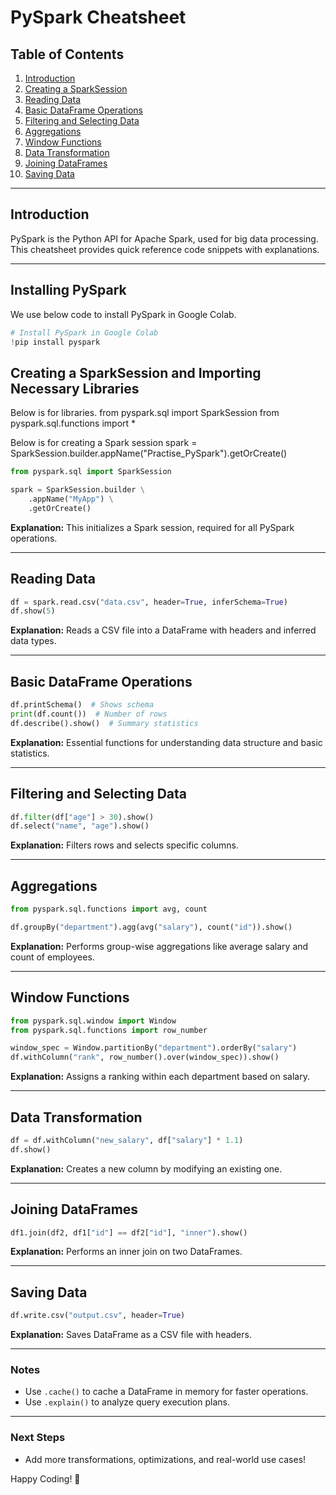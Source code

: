# PySpark Cheatsheet

## Table of Contents

1. [Introduction](#introduction)
2. [Creating a SparkSession](#creating-a-sparksession)
3. [Reading Data](#reading-data)
4. [Basic DataFrame Operations](#basic-dataframe-operations)
5. [Filtering and Selecting Data](#filtering-and-selecting-data)
6. [Aggregations](#aggregations)
7. [Window Functions](#window-functions)
8. [Data Transformation](#data-transformation)
9. [Joining DataFrames](#joining-dataframes)
10. [Saving Data](#saving-data)

---

## Introduction

PySpark is the Python API for Apache Spark, used for big data processing. This cheatsheet provides quick reference code snippets with explanations.

---

## Installing PySpark 
We use below code to install PySpark in Google Colab. 

```python
# Install PySpark in Google Colab
!pip install pyspark
```


## Creating a SparkSession and Importing Necessary Libraries
Below is for libraries.
from pyspark.sql import SparkSession
from pyspark.sql.functions import *

Below is for creating a Spark session
spark = SparkSession.builder.appName("Practise_PySpark").getOrCreate()

```python
from pyspark.sql import SparkSession

spark = SparkSession.builder \
    .appName("MyApp") \
    .getOrCreate()
```

**Explanation:** This initializes a Spark session, required for all PySpark operations.

---

## Reading Data

```python
df = spark.read.csv("data.csv", header=True, inferSchema=True)
df.show(5)
```

**Explanation:** Reads a CSV file into a DataFrame with headers and inferred data types.

---

## Basic DataFrame Operations

```python
df.printSchema()  # Shows schema
print(df.count())  # Number of rows
df.describe().show()  # Summary statistics
```

**Explanation:** Essential functions for understanding data structure and basic statistics.

---

## Filtering and Selecting Data

```python
df.filter(df["age"] > 30).show()
df.select("name", "age").show()
```

**Explanation:** Filters rows and selects specific columns.

---

## Aggregations

```python
from pyspark.sql.functions import avg, count

df.groupBy("department").agg(avg("salary"), count("id")).show()
```

**Explanation:** Performs group-wise aggregations like average salary and count of employees.

---

## Window Functions

```python
from pyspark.sql.window import Window
from pyspark.sql.functions import row_number

window_spec = Window.partitionBy("department").orderBy("salary")
df.withColumn("rank", row_number().over(window_spec)).show()
```

**Explanation:** Assigns a ranking within each department based on salary.

---

## Data Transformation

```python
df = df.withColumn("new_salary", df["salary"] * 1.1)
df.show()
```

**Explanation:** Creates a new column by modifying an existing one.

---

## Joining DataFrames

```python
df1.join(df2, df1["id"] == df2["id"], "inner").show()
```

**Explanation:** Performs an inner join on two DataFrames.

---

## Saving Data

```python
df.write.csv("output.csv", header=True)
```

**Explanation:** Saves DataFrame as a CSV file with headers.

---

### Notes

- Use `.cache()` to cache a DataFrame in memory for faster operations.
- Use `.explain()` to analyze query execution plans.

---

### Next Steps

- Add more transformations, optimizations, and real-world use cases!

Happy Coding! 🚀

